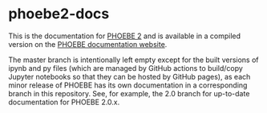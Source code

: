 # phoebe2-docs

This is the documentation for [PHOEBE 2](https://github.com/phoebe-project/phoebe2) and is available in a compiled version on the [PHOEBE documentation website](http://phoebe-project.org/docs/).  

The master branch is intentionally left empty except for the built versions of ipynb and py files (which are managed by GitHub actions to build/copy Jupyter notebooks so that they can be hosted by GitHub pages), as each minor release of PHOEBE has its own documentation in a corresponding branch in this repository.  See, for example, the 2.0 branch for up-to-date documentation for PHOEBE 2.0.x.


